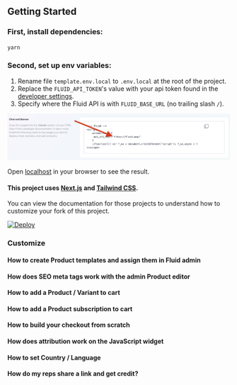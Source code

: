 ## Getting Started

### First, install dependencies:

```bash
yarn
```

### Second, set up env variables:

1. Rename file `template.env.local` to `.env.local` at the root of the project.
2. Replace the `FLUID_API_TOKEN`'s value with your api token found in the [developer settings](https://www.fluid.app/settings/developer).
3. Specify where the Fluid API is with `FLUID_BASE_URL` (no trailing slash `/`).

![where to find the Fluid API token](public/images/readme1.png)

Open [localhost](http://localhost:3000) in your browser to see the result.

#### This project uses [Next.js](https://nextjs.org/) and [Tailwind CSS](https://tailwindcss.com/).

You can view the documentation for those projects to understand how to customize your fork of this project.

[![Deploy](https://www.herokucdn.com/deploy/button.svg)](https://www.heroku.com/deploy)

### Customize

#### How to create Product templates and assign them in Fluid admin

#### How does SEO meta tags work with the admin Product editor

#### How to add a Product / Variant to cart

#### How to add a Product subscription to cart

#### How to build your checkout from scratch

#### How does attribution work on the JavaScript widget

#### How to set Country / Language

#### How do my reps share a link and get credit?
